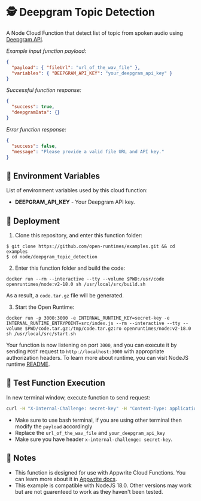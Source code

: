 # 🕵️ Deepgram Topic Detection

A Node Cloud Function that detect list of topic from spoken audio using [Deepgram API](https://developers.deepgram.com/documentation/).

_Example input function payload:_

```json
{
  "payload": { "fileUrl": "url_of_the_wav_file" },
  "variables": { "DEEPGRAM_API_KEY": "your_deepgram_api_key" }
}
```

_Successful function response:_

```json
{
  "success": true,
  "deepgramData": {}
}
```

_Error function response:_

```json
{
  "success": false,
  "message": "Please provide a valid file URL and API key."
}
```

## 📝 Environment Variables

List of environment variables used by this cloud function:

- **DEEPGRAM_API_KEY** - Your Deepgram API key.

## 🚀 Deployment

1. Clone this repository, and enter this function folder:

```
$ git clone https://github.com/open-runtimes/examples.git && cd examples
$ cd node/deepgram_topic_detection
```

2. Enter this function folder and build the code:

```
docker run --rm --interactive --tty --volume $PWD:/usr/code openruntimes/node:v2-18.0 sh /usr/local/src/build.sh
```

As a result, a `code.tar.gz` file will be generated.

3. Start the Open Runtime:

```
docker run -p 3000:3000 -e INTERNAL_RUNTIME_KEY=secret-key -e INTERNAL_RUNTIME_ENTRYPOINT=src/index.js --rm --interactive --tty --volume $PWD/code.tar.gz:/tmp/code.tar.gz:ro openruntimes/node:v2-18.0 sh /usr/local/src/start.sh
```

Your function is now listening on port `3000`, and you can execute it by sending `POST` request to `http://localhost:3000` with appropriate authorization headers. To learn more about runtime, you can visit NodeJS runtime [README](https://github.com/open-runtimes/open-runtimes/tree/main/runtimes/node-18.0).

## 🧪 Test Function Execution

In new terminal window, execute function to send request:

```bash
curl -H "X-Internal-Challenge: secret-key" -H "Content-Type: application/json" -X POST http://localhost:3000/ -d '{"payload": {"fileUrl": "url_of_the_wav_file"}, "variables": {"DEEPGRAM_API_KEY": "your_deepgram_api_key"} }'
```

- Make sure to use bash terminal, if you are using other terminal then modify the `payload` accordingly
- Replace the `url_of_the_wav_file` and `your_deepgram_api_key`
- Make sure you have header `x-internal-challenge: secret-key`.

## 📝 Notes

- This function is designed for use with Appwrite Cloud Functions. You can learn more about it in [Appwrite docs](https://appwrite.io/docs/functions).
- This example is compatible with NodeJS 18.0. Other versions may work but are not guarenteed to work as they haven't been tested.
